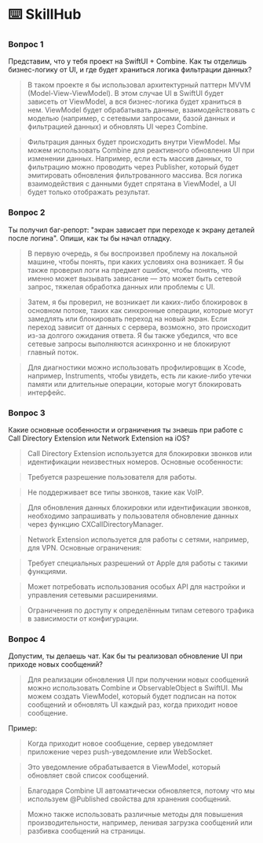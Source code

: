 # ⌨️ SkillHub 

### Вопрос 1
Представим, что у тебя проект на SwiftUI + Combine. Как ты отделишь бизнес-логику от UI, и где будет храниться логика фильтрации данных?

> В таком проекте я бы использовал архитектурный паттерн MVVM (Model-View-ViewModel). В этом случае UI в SwiftUI будет зависеть от ViewModel, а вся бизнес-логика будет храниться в нем. ViewModel будет обрабатывать данные, взаимодействовать с моделью (например, с сетевыми запросами, базой данных и фильтрацией данных) и обновлять UI через Combine.

> Фильтрация данных будет происходить внутри ViewModel. Мы можем использовать Combine для реактивного обновления UI при изменении данных. Например, если есть массив данных, то фильтрацию можно проводить через Publisher, который будет эмитировать обновления фильтрованного массива. Вся логика взаимодействия с данными будет спрятана в ViewModel, а UI будет только отображать результат.

### Вопрос 2
Ты получил баг-репорт: "экран зависает при переходе к экрану деталей после логина". Опиши, как ты бы начал отладку.

> В первую очередь, я бы воспроизвел проблему на локальной машине, чтобы понять, при каких условиях она возникает. Я бы также проверил логи на предмет ошибок, чтобы понять, что именно может вызывать зависание — это может быть сетевой запрос, тяжелая обработка данных или проблемы с UI.

> Затем, я бы проверил, не возникает ли каких-либо блокировок в основном потоке, таких как синхронные операции, которые могут замедлять или блокировать переход на новый экран. Если переход зависит от данных с сервера, возможно, это происходит из-за долгого ожидания ответа. Я бы также убедился, что все сетевые запросы выполняются асинхронно и не блокируют главный поток.

> Для диагностики можно использовать профилировщик в Xcode, например, Instruments, чтобы увидеть, есть ли какие-либо утечки памяти или длительные операции, которые могут блокировать интерфейс.

### Вопрос 3
Какие основные особенности и ограничения ты знаешь при работе с Call Directory Extension или Network Extension на iOS?

> Call Directory Extension используется для блокировки звонков или идентификации неизвестных номеров. Основные особенности:

> Требуется разрешение пользователя для работы.

> Не поддерживает все типы звонков, такие как VoIP.

> Для обновления данных блокировки или идентификации звонков, необходимо запрашивать у пользователя обновление данных через функцию CXCallDirectoryManager.

> Network Extension используется для работы с сетями, например, для VPN. Основные ограничения:

> Требует специальных разрешений от Apple для работы с такими функциями.

> Может потребовать использования особых API для настройки и управления сетевыми расширениями.

> Ограничения по доступу к определённым типам сетевого трафика в зависимости от конфигурации.

### Вопрос 4
Допустим, ты делаешь чат. Как бы ты реализовал обновление UI при приходе новых сообщений?

> Для реализации обновления UI при получении новых сообщений можно использовать Combine и ObservableObject в SwiftUI. Мы можем создать ViewModel, который будет подписан на поток сообщений и обновлять UI каждый раз, когда приходит новое сообщение.

Пример:

> Когда приходит новое сообщение, сервер уведомляет приложение через push-уведомление или WebSocket.

> Это уведомление обрабатывается в ViewModel, который обновляет свой список сообщений.

> Благодаря Combine UI автоматически обновляется, потому что мы используем @Published свойства для хранения сообщений.

> Можно также использовать различные методы для повышения производительности, например, ленивая загрузка сообщений или разбивка сообщений на страницы.
